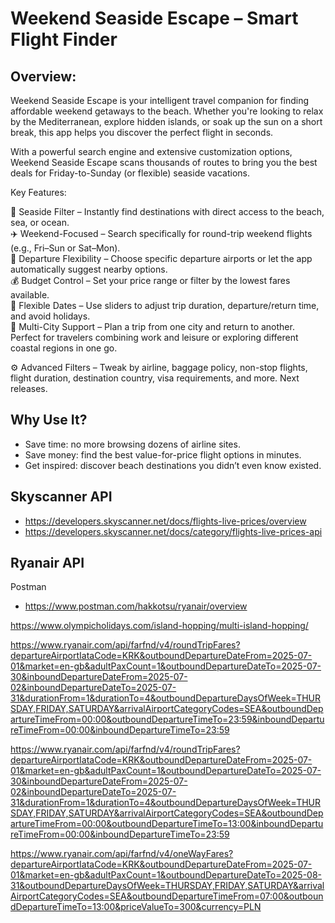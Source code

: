 
# Weekend Seaside Escape – Smart Flight Finder
## Overview:
Weekend Seaside Escape is your intelligent travel companion for finding affordable weekend getaways to the beach. Whether you're looking to relax by the Mediterranean, explore hidden islands, or soak up the sun on a short break, this app helps you discover the perfect flight in seconds.

With a powerful search engine and extensive customization options, Weekend Seaside Escape scans thousands of routes to bring you the best deals for Friday-to-Sunday (or flexible) seaside vacations.

Key Features:

🌊 Seaside Filter – Instantly find destinations with direct access to the beach, sea, or ocean.<br>
✈️ Weekend-Focused – Search specifically for round-trip weekend flights (e.g., Fri–Sun or Sat–Mon).<br>
🛫 Departure Flexibility – Choose specific departure airports or let the app automatically suggest nearby options.<br>
💰 Budget Control – Set your price range or filter by the lowest fares available.<br>
📅 Flexible Dates – Use sliders to adjust trip duration, departure/return time, and avoid holidays.<br>
🧳 Multi-City Support – Plan a trip from one city and return to another. Perfect for travelers combining work and leisure or exploring different coastal regions in one go.<br>

⚙️ Advanced Filters – Tweak by airline, baggage policy, non-stop flights, flight duration, destination country, visa requirements, and more.
Next releases.

## Why Use It?
- Save time: no more browsing dozens of airline sites.
- Save money: find the best value-for-price flight options in minutes.
- Get inspired: discover beach destinations you didn’t even know existed.

## Skyscanner API
- https://developers.skyscanner.net/docs/flights-live-prices/overview
- https://developers.skyscanner.net/docs/category/flights-live-prices-api


## Ryanair API
Postman
- https://www.postman.com/hakkotsu/ryanair/overview

https://www.olympicholidays.com/island-hopping/multi-island-hopping/


https://www.ryanair.com/api/farfnd/v4/roundTripFares?departureAirportIataCode=KRK&outboundDepartureDateFrom=2025-07-01&market=en-gb&adultPaxCount=1&outboundDepartureDateTo=2025-07-30&inboundDepartureDateFrom=2025-07-02&inboundDepartureDateTo=2025-07-31&durationFrom=1&durationTo=4&outboundDepartureDaysOfWeek=THURSDAY,FRIDAY,SATURDAY&arrivalAirportCategoryCodes=SEA&outboundDepartureTimeFrom=00:00&outboundDepartureTimeTo=23:59&inboundDepartureTimeFrom=00:00&inboundDepartureTimeTo=23:59

https://www.ryanair.com/api/farfnd/v4/roundTripFares?departureAirportIataCode=KRK&outboundDepartureDateFrom=2025-07-01&market=en-gb&adultPaxCount=1&outboundDepartureDateTo=2025-07-30&inboundDepartureDateFrom=2025-07-02&inboundDepartureDateTo=2025-07-31&durationFrom=1&durationTo=4&outboundDepartureDaysOfWeek=THURSDAY,FRIDAY,SATURDAY&arrivalAirportCategoryCodes=SEA&outboundDepartureTimeFrom=00:00&outboundDepartureTimeTo=13:00&inboundDepartureTimeFrom=00:00&inboundDepartureTimeTo=23:59

https://www.ryanair.com/api/farfnd/v4/oneWayFares?departureAirportIataCode=KRK&outboundDepartureDateFrom=2025-07-01&market=en-gb&adultPaxCount=1&outboundDepartureDateTo=2025-08-31&outboundDepartureDaysOfWeek=THURSDAY,FRIDAY,SATURDAY&arrivalAirportCategoryCodes=SEA&outboundDepartureTimeFrom=07:00&outboundDepartureTimeTo=13:00&priceValueTo=300&currency=PLN
